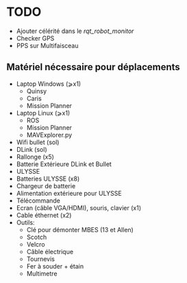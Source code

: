 TODO
====

* Ajouter célérité dans le _rqt_robot_monitor_
* Checker GPS
* PPS sur Multifaisceau
 
Matériel nécessaire pour déplacements
--------------------------------------------
* Laptop Windows (⩾x1)
	* Quinsy
	* Caris
	* Mission Planner	
* Laptop Linux (⩾x1)
	* ROS
	* Mission Planner
	* MAVExplorer.py
* Wifi bullet (sol)
* DLink (sol)
* Rallonge (x5)
* Batterie Extérieure DLink et Bullet
* ULYSSE
* Batteries ULYSSE (x8)
* Chargeur de batterie
* Alimentation extérieure pour ULYSSE
* Télécommande
* Ecran (câble VGA/HDMI), souris, clavier (x1)
* Cable éthernet (x2)
* Outils:
	* Clé pour démonter MBES (13 et Allen)
	* Scotch
	* Velcro
	* Câble électrique
	* Tournevis
	* Fer à souder + étain
	* Multimetre
	